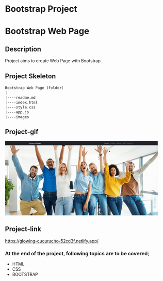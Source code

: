 # Bootstrap Project
# Bootstrap Web Page
## Description
Project aims to create Web Page with Bootstrap.
## Project Skeleton
```
Bootstrap Web Page (folder)
|
|----readme.md
|----index.html
|----style.css
|----app.js		
|----images
```
## Project-gif
![Bootsrap-Project]( https://raw.githubusercontent.com/achieve-software/gif/main/bs(7)-min.gif)
## Project-link
https://glowing-cucurucho-52cd3f.netlify.app/
### At the end of the project, following topics are to be covered;
- HTML
- CSS
- BOOTSTRAP

